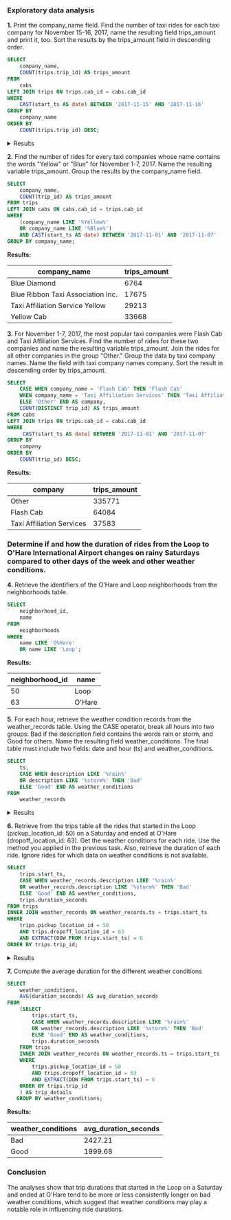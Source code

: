 ### Exploratory data analysis  

**1.** Print the company_name field. Find the number of taxi rides for each taxi company for November 15-16, 2017, name the resulting field trips_amount and print it, too. Sort the results by the trips_amount field in descending order.
```sql  
SELECT
    company_name,
    COUNT(trips.trip_id) AS trips_amount
FROM 
    cabs
LEFT JOIN trips ON trips.cab_id = cabs.cab_id
WHERE 
    CAST(start_ts AS date) BETWEEN '2017-11-15' AND '2017-11-16'
GROUP BY 
    company_name
ORDER BY
    COUNT(trips.trip_id) DESC;
````  
<details>
  <summary>Results</summary>

| Company Name                                 | Trips Amount |
|----------------------------------------------|--------------|
| Flash Cab                                    | 19558        |
| Taxi Affiliation Services                    | 11422        |
| Medallion Leasin                             | 10367        |
| Yellow Cab                                   | 9888         |
| Taxi Affiliation Service Yellow              | 9299         |
| Chicago Carriage Cab Corp                    | 9181         |
| City Service                                 | 8448         |
| Sun Taxi                                     | 7701         |
| Star North Management LLC                    | 7455         |
| Blue Ribbon Taxi Association Inc.             | 5953         |
| Choice Taxi Association                      | 5015         |
| Globe Taxi                                   | 4383         |
| Dispatch Taxi Affiliation                    | 3355         |
| Nova Taxi Affiliation Llc                    | 3175         |
| Patriot Taxi Dba Peace Taxi Associat         | 2235         |
| Checker Taxi Affiliation                      | 2216         |
| Blue Diamond                                 | 2070         |
| Chicago Medallion Management                 | 1955         |
| 24 Seven Taxi                                | 1775         |
| Chicago Medallion Leasing INC                | 1607         |
| Checker Taxi                                 | 1486         |
| American United                              | 1404         |
| Chicago Independents                         | 1296         |
| KOAM Taxi Association                        | 1259         |
| Chicago Taxicab                              | 1014         |
| Top Cab Affiliation                          | 978          |
| Gold Coast Taxi                              | 428          |
| Service Taxi Association                      | 402          |
| 5 Star Taxi                                  | 310          |
| 303 Taxi                                     | 250          |
| Setare Inc                                   | 230          |
| American United Taxi Affiliation             | 210          |
| Leonard Cab Co                               | 147          |
| Metro Jet Taxi A                             | 146          |
| Norshore Cab                                 | 127          |
| 6742 - 83735 Tasha ride inc                  | 39           |
| 3591 - 63480 Chuks Cab                       | 37           |
| 1469 - 64126 Omar Jada                       | 36           |
| 0118 - 42111 Godfrey S.Awir                  | 33           |
| 6743 - 78771 Luhak Corp                      | 33           |
| 6574 - Babylon Express Inc.                  | 31           |
| Chicago Star Taxicab                         | 29           |
| 1085 - 72312 N and W Cab Co                  | 29           |
| 2809 - 95474 C & D Cab Co Inc.               | 29           |
| 2092 - 61288 Sbeih company                   | 27           |
| 3011 - 66308 JBL Cab Inc.                    | 25           |
| 3620 - 52292 David K. Cab Corp.              | 21           |
| 4615 - 83503 Tyrone Henderson                | 21           |
| 3623 - 72222 Arrington Enterprises           | 20           |
| 5074 - 54002 Ahzmi Inc                       | 16           |
| 2823 - 73307 Lee Express Inc                 | 15           |
| 4623 - 27290 Jay Kim                         | 15           |
| 3721 - Santamaria Express, Alvaro Santamaria | 14           |
| 5006 - 39261 Salifu Bawa                     | 14           |
| 2192 - 73487 Zeymane Corp                    | 14           |
| 6057 - 24657 Richard Addo                    | 13           |
| 5997 - 65283 AW Services Inc.                | 12           |
| Metro Group                                  | 11           |
| 5062 - 34841 Sam Mestas                      | 8            |
| 4053 - 40193 Adwar H. Nikola                 | 7            |
| 2733 - 74600 Benny Jona                      | 7            |
| 5874 - 73628 Sergey Cab Corp.                 | 5            |
| 2241 - 44667 - Felman Corp, Manuel Alonso    | 3            |
| 3556 - 36214 RC Andrews Cab                  | 2            |
</details>  

**2.** Find the number of rides for every taxi companies whose name contains the words "Yellow" or "Blue" for November 1-7, 2017. Name the resulting variable trips_amount. Group the results by the company_name field.
```sql
SELECT
    company_name,
    COUNT(trip_id) AS trips_amount
FROM trips
LEFT JOIN cabs ON cabs.cab_id = trips.cab_id
WHERE
    (company_name LIKE '%Yellow%' 
    OR company_name LIKE '%Blue%')
    AND CAST(start_ts AS date) BETWEEN '2017-11-01' AND '2017-11-07'
GROUP BY company_name;
````
**Results:**
  
  | company_name |	trips_amount |
  | -------------| --------------|
  | Blue Diamond |	6764 |
  | Blue Ribbon Taxi Association Inc.	| 17675 |
  | Taxi Affiliation Service Yellow	| 29213 |
  | Yellow Cab |	33668 |

**3.** For November 1-7, 2017, the most popular taxi companies were Flash Cab and Taxi Affiliation Services. Find the number of rides for these two companies and name the resulting variable trips_amount. Join the rides for all other companies in the group "Other." Group the data by taxi company names. Name the field with taxi company names company. Sort the result in descending order by trips_amount.
```sql
SELECT
    CASE WHEN company_name = 'Flash Cab' THEN 'Flash Cab'
    WHEN company_name = 'Taxi Affiliation Services' THEN 'Taxi Affiliation Services'
    ELSE 'Other' END AS company,
    COUNT(DISTINCT trip_id) AS trips_amount
FROM cabs
LEFT JOIN trips ON trips.cab_id = cabs.cab_id
WHERE
     CAST(start_ts AS date) BETWEEN '2017-11-01' AND '2017-11-07'
GROUP BY
    company
ORDER BY
    COUNT(trip_id) DESC;
````
**Results:**
  
  | company |	trips_amount |
  | -------------| --------------|
  | Other |	335771 |  
  | Flash Cab |	64084 |
  | Taxi Affiliation Services	| 37583 |

  
### Determine if and how the duration of rides from the Loop to O'Hare International Airport changes on rainy Saturdays compared to other days of the week and other weather conditions.

**4.** Retrieve the identifiers of the O'Hare and Loop neighborhoods from the neighborhoods table.
```sql
SELECT
    neighborhood_id,
    name
FROM 
    neighborhoods
WHERE 
    name LIKE 'O%Hare'
    OR name LIKE 'Loop';
````
**Results:**
  
  | neighborhood_id |	name |
  | -------------| --------------|
  | 50 |	Loop |
  | 63 |	O'Hare |

**5.** For each hour, retrieve the weather condition records from the weather_records table. Using the CASE operator, break all hours into two groups: Bad if the description field contains the words rain or storm, and Good for others. Name the resulting field weather_conditions. The final table must include two fields: date and hour (ts) and weather_conditions.
```sql
SELECT
    ts,
    CASE WHEN description LIKE '%rain%' 
    OR description LIKE '%storm%' THEN 'Bad'
    ELSE 'Good' END AS weather_conditions
FROM
    weather_records
````
<details>
  <summary>Results</summary>

| ts                   | weather_conditions |
|----------------------|--------------------|
| 2017-11-01 00:00:00 | Good               |
| 2017-11-01 01:00:00 | Good               |
| 2017-11-01 02:00:00 | Good               |
| 2017-11-01 03:00:00 | Good               |
| 2017-11-01 04:00:00 | Good               |
| 2017-11-01 05:00:00 | Good               |
| 2017-11-01 06:00:00 | Good               |
| 2017-11-01 07:00:00 | Good               |
| 2017-11-01 08:00:00 | Good               |
| 2017-11-01 09:00:00 | Good               |
| 2017-11-01 10:00:00 | Good               |
| 2017-11-01 11:00:00 | Good               |
| 2017-11-01 12:00:00 | Good               |
| 2017-11-01 13:00:00 | Good               |
| 2017-11-01 14:00:00 | Good               |
| 2017-11-01 15:00:00 | Good               |
| 2017-11-01 16:00:00 | Good               |
| 2017-11-01 17:00:00 | Good               |
| 2017-11-01 18:00:00 | Good               |
| 2017-11-01 19:00:00 | Good               |
| 2017-11-01 20:00:00 | Good               |
| 2017-11-01 21:00:00 | Good               |
| 2017-11-01 22:00:00 | Good               |
| 2017-11-01 23:00:00 | Good               |
| 2017-11-02 00:00:00 | Good               |
| 2017-11-02 01:00:00 | Good               |
| 2017-11-02 02:00:00 | Good               |
| 2017-11-02 03:00:00 | Bad                |
| 2017-11-02 04:00:00 | Bad                |
| 2017-11-02 05:00:00 | Bad                |
| 2017-11-02 06:00:00 | Bad                |
| 2017-11-02 07:00:00 | Bad                |
| 2017-11-02 08:00:00 | Good               |
| 2017-11-02 09:00:00 | Good               |
| 2017-11-02 10:00:00 | Good               |
| 2017-11-02 11:00:00 | Good               |
| 2017-11-02 12:00:00 | Bad                |
| 2017-11-02 13:00:00 | Good               |
| 2017-11-02 14:00:00 | Good               |
| 2017-11-02 15:00:00 | Good               |
| 2017-11-02 16:00:00 | Good               |
| 2017-11-02 17:00:00 | Good               |
| 2017-11-02 18:00:00 | Good               |
| 2017-11-02 19:00:00 | Good               |
| 2017-11-02 20:00:00 | Bad                |
| 2017-11-02 21:00:00 | Bad                |
| 2017-11-02 22:00:00 | Good               |
| 2017-11-02 23:00:00 | Good               |
| 2017-11-03 00:00:00 | Bad                |
| 2017-11-03 01:00:00 | Good               |
| 2017-11-03 02:00:00 | Good               |
| 2017-11-03 03:00:00 | Good               |
| 2017-11-03 04:00:00 | Good               |
| 2017-11-03 05:00:00 | Good               |
| 2017-11-03 06:00:00 | Good               |
| 2017-11-03 07:00:00 | Good               |
| 2017-11-03 08:00:00 | Good               |
| 2017-11-03 09:00:00 | Good               |
| 2017-11-03 10:00:00 | Good               |
| 2017-11-03 11:00:00 | Good               |
| 2017-11-03 12:00:00 | Good               |
| 2017-11-03 13:00:00 | Good               |
| 2017-11-03 14:00:00 | Good               |
| 2017-11-03 15:00:00 | Good               |
| 2017-11-03 16:00:00 | Good               |
| 2017-11-03 17:00:00 | Good               |
| 2017-11-03 18:00:00 | Good               |
| 2017-11-03 19:00:00 | Good               |
| 2017-11-03 20:00:00 | Good               |
| 2017-11-03 21:00:00 | Good               |
| 2017-11-03 22:00:00 | Good               |
| 2017-11-03 23:00:00 | Good               |
| 2017-11-04 00:00:00 | Good               |
| 2017-11-04 01:00:00 | Good               |
| 2017-11-04 02:00:00 | Good               |
| 2017-11-04 03:00:00 | Good               |
| 2017-11-04 04:00:00 | Good               |
| 2017-11-04 05:00:00 | Good               |
| 2017-11-04 06:00:00 | Good               |
| 2017-11-04 07:00:00 | Good               |
| 2017-11-04 08:00:00 | Good               |
| 2017-11-04 09:00:00 | Good               |
| 2017-11-04 10:00:00 | Good               |
| 2017-11-04 11:00:00 | Good               |
| 2017-11-04 12:00:00 | Good               |
| 2017-11-04 13:00:00 | Good               |
| 2017-11-04 14:00:00 | Good               |
| 2017-11-04 15:00:00 | Good               |
| 2017-11-04 16:00:00 | Bad                |
| 2017-11-04 17:00:00 | Bad                |
| 2017-11-04 18:00:00 | Bad                |
| 2017-11-04 19:00:00 | Good               |
| 2017-11-04 20:00:00 | Good               |
| 2017-11-04 21:00:00 | Good               |
| 2017-11-04 22:00:00 | Good               |
| 2017-11-04 23:00:00 | Good               |
| 2017-11-05 00:00:00 | Good               |
| 2017-11-05 01:00:00 | Bad                |
| 2017-11-05 02:00:00 | Good               |
| 2017-11-05 03:00:00 | Good               |
| 2017-11-05 04:00:00 | Bad                |
| 2017-11-05 05:00:00 | Bad                |
| 2017-11-05 06:00:00 | Good               |
| 2017-11-05 07:00:00 | Good               |
| 2017-11-05 08:00:00 | Good               |
| 2017-11-05 09:00:00 | Good               |
| 2017-11-05 10:00:00 | Good               |
| 2017-11-05 11:00:00 | Good               |
| 2017-11-05 12:00:00 | Good               |
| 2017-11-05 13:00:00 | Good               |
| 2017-11-05 14:00:00 | Bad                |
| 2017-11-05 15:00:00 | Good               |
| 2017-11-05 16:00:00 | Bad                |
| 2017-11-05 17:00:00 | Good               |
| 2017-11-05 18:00:00 | Bad                |
| 2017-11-05 19:00:00 | Bad                |
| 2017-11-05 20:00:00 | Bad                |
| 2017-11-05 21:00:00 | Good               |
| 2017-11-05 22:00:00 | Good               |
| 2017-11-05 23:00:00 | Good               |
| 2017-11-06 00:00:00 | Good               |
| 2017-11-06 01:00:00 | Good               |
| 2017-11-06 02:00:00 | Good               |
| 2017-11-06 03:00:00 | Good               |
| 2017-11-06 04:00:00 | Good               |
| 2017-11-06 05:00:00 | Good               |
| 2017-11-06 06:00:00 | Good               |
| 2017-11-06 07:00:00 | Good               |
| 2017-11-06 08:00:00 | Good               |
| 2017-11-06 09:00:00 | Good               |
| 2017-11-06 10:00:00 | Good               |
| 2017-11-06 11:00:00 | Good               |
| 2017-11-06 12:00:00 | Good               |
| 2017-11-06 13:00:00 | Good               |
| 2017-11-06 14:00:00 | Good               |
| 2017-11-06 15:00:00 | Good               |
| 2017-11-06 16:00:00 | Good               |
| 2017-11-06 17:00:00 | Good               |
| 2017-11-06 18:00:00 | Good               |
| 2017-11-06 19:00:00 | Good               |
| 2017-11-06 20:00:00 | Good               |
| 2017-11-06 21:00:00 | Good               |
| 2017-11-06 22:00:00 | Good               |
| 2017-11-06 23:00:00 | Good               |
| 2017-11-07 00:00:00 | Good               |
| 2017-11-07 01:00:00 | Good               |
| 2017-11-07 02:00:00 | Good               |
| 2017-11-07 03:00:00 | Good               |
| 2017-11-07 04:00:00 | Good               |
| 2017-11-07 05:00:00 | Good               |
| 2017-11-07 06:00:00 | Good               |
| 2017-11-07 07:00:00 | Good               |
| 2017-11-07 08:00:00 | Good               |
| 2017-11-07 09:00:00 | Good               |
| 2017-11-07 10:00:00 | Good               |
| 2017-11-07 11:00:00 | Good               |
| 2017-11-07 12:00:00 | Good               |
| 2017-11-07 13:00:00 | Good               |
| 2017-11-07 14:00:00 | Good               |
| 2017-11-07 15:00:00 | Good               |
| 2017-11-07 16:00:00 | Good               |
| 2017-11-07 17:00:00 | Good               |
| 2017-11-07 18:00:00 | Good               |
| 2017-11-07 19:00:00 | Good               |
| 2017-11-07 20:00:00 | Good               |
| 2017-11-07 21:00:00 | Good               |
| 2017-11-07 22:00:00 | Good               |
| 2017-11-07 23:00:00 | Bad                |
| 2017-11-08 00:00:00 | Bad               
| 2017-11-08 01:00:00 | Good                |
| 2017-11-08 02:00:00 | Good                |
| 2017-11-08 03:00:00 | Good                |
| 2017-11-08 04:00:00 | Good                |
| 2017-11-08 05:00:00 | Good                |
| 2017-11-08 06:00:00 | Good                |
| 2017-11-08 07:00:00 | Good                |
| 2017-11-08 08:00:00 | Good                |
| 2017-11-08 09:00:00 | Good                |
| 2017-11-08 10:00:00 | Good                |
| 2017-11-08 11:00:00 | Good                |
| 2017-11-08 12:00:00 | Good                |
| 2017-11-08 13:00:00 | Good                |
| 2017-11-08 14:00:00 | Good                |
| 2017-11-08 15:00:00 | Good                |
| 2017-11-08 16:00:00 | Good                |
| 2017-11-08 17:00:00 | Good                |
| 2017-11-08 18:00:00 | Good                |
| 2017-11-08 19:00:00 | Good                |
| 2017-11-08 20:00:00 | Good                |
| 2017-11-08 21:00:00 | Good                |
| 2017-11-08 22:00:00 | Good                |
| 2017-11-08 23:00:00 | Good                |
| 2017-11-09 00:00:00 | Good                |
| 2017-11-09 01:00:00 | Good                |
| 2017-11-09 02:00:00 | Good                |
| 2017-11-09 03:00:00 | Good                |
| 2017-11-09 04:00:00 | Good                |
| 2017-11-09 05:00:00 | Good                |
| 2017-11-09 06:00:00 | Good                |
| 2017-11-09 07:00:00 | Good                |
</details>

**6.** Retrieve from the trips table all the rides that started in the Loop (pickup_location_id: 50) on a Saturday and ended at O'Hare (dropoff_location_id: 63). Get the weather conditions for each ride. Use the method you applied in the previous task. Also, retrieve the duration of each ride. Ignore rides for which data on weather conditions is not available.
```sql
SELECT
    trips.start_ts,
    CASE WHEN weather_records.description LIKE '%rain%' 
    OR weather_records.description LIKE '%storm%' THEN 'Bad'
    ELSE 'Good' END AS weather_conditions,
    trips.duration_seconds
FROM trips
INNER JOIN weather_records ON weather_records.ts = trips.start_ts
WHERE
    trips.pickup_location_id = 50
    AND trips.dropoff_location_id = 63
    AND EXTRACT(DOW FROM trips.start_ts) = 6
ORDER BY trips.trip_id;
````
<details>
  <summary>Results</summary> 

  | start_ts             | weather_conditions | duration_seconds |
|----------------------|---------------------|-------------------|
| 2017-11-25 12:00:00 | Good                | 1380             |
| 2017-11-25 16:00:00 | Good                | 2410             |
| 2017-11-25 14:00:00 | Good                | 1920             |
| 2017-11-25 12:00:00 | Good                | 1543             |
| 2017-11-04 10:00:00 | Good                | 2512             |
| 2017-11-11 07:00:00 | Good                | 1440             |
| 2017-11-11 04:00:00 | Good                | 1320             |
| 2017-11-04 16:00:00 | Bad                 | 2969             |
| 2017-11-18 11:00:00 | Good                | 2280             |
| 2017-11-04 16:00:00 | Bad                 | 3120             |
| 2017-11-11 15:00:00 | Good                | 4800             |
| 2017-11-04 05:00:00 | Good                | 1260             |
| 2017-11-11 06:00:00 | Good                | 1346             |
| 2017-11-04 04:00:00 | Good                | 1333             |
| 2017-11-04 11:00:00 | Good                | 2574             |
| 2017-11-11 12:00:00 | Good                | 2441             |
| 2017-11-04 14:00:00 | Good                | 3300             |
| 2017-11-11 14:00:00 | Good                | 2460             |
| 2017-11-11 12:00:00 | Good                | 2040             |
| 2017-11-18 06:00:00 | Good                | 1500             |
| 2017-11-04 11:00:00 | Good                | 2040             |
| 2017-11-11 08:00:00 | Good                | 1470             |
| 2017-11-04 08:00:00 | Good                | 1546             |
| 2017-11-11 16:00:00 | Good                | 2100             |
| 2017-11-25 13:00:00 | Good                | 60               |
| 2017-11-04 12:00:00 | Good                | 2640             |
| 2017-11-25 10:00:00 | Good                | 1502             |
| 2017-11-11 12:00:00 | Good                | 1915             |
| 2017-11-04 12:00:00 | Good                | 2769             |
| 2017-11-11 13:00:00 | Good                | 2250             |
| 2017-11-11 04:00:00 | Good                | 1260             |
| 2017-11-18 14:00:00 | Good                | 2826             |
| 2017-11-04 14:00:00 | Good                | 3360             |
| 2017-11-04 14:00:00 | Good                | 3180             |
| 2017-11-25 20:00:00 | Good                | 2100             |
| 2017-11-04 10:00:00 | Good                | 1800             |
| 2017-11-11 12:00:00 | Good                | 2289             |
| 2017-11-04 08:00:00 | Good                | 1494             |
| 2017-11-11 11:00:00 | Good                | 1560             |
| 2017-11-18 12:00:00 | Bad                 | 1980             |
| 2017-11-11 13:00:00 | Good                | 2115             |
| 2017-11-11 10:00:00 | Good                | 1506             |
| 2017-11-04 12:00:00 | Good                | 2580             |
| 2017-11-04 17:00:00 | Bad                 | 2460             |
| 2017-11-11 09:00:00 | Good                | 1620             |
| 2017-11-04 06:00:00 | Good                | 1163             |
| 2017-11-04 05:00:00 | Good                | 1533             |
| 2017-11-11 04:00:00 | Good                | 1477             |
| 2017-11-11 19:00:00 | Good                | 1984             |
| 2017-11-04 13:00:00 | Good                | 2940             |
| 2017-11-04 07:00:00 | Good                | 1320             |
| 2017-11-04 06:00:00 | Good                | 1440             |
| 2017-11-11 06:00:00 | Good                | 1260             |
| 2017-11-11 08:00:00 | Good                | 1560             |
| 2017-11-04 09:00:00 | Good                | 1683             |
| 2017-11-11 05:00:00 | Good                | 1343             |
| 2017-11-18 06:00:00 | Good                | 1742             |
| 2017-11-04 09:00:00 | Good                | 1560             |
| 2017-11-11 08:00:00 | Good                | 1358             |
| 2017-11-11 12:00:00 | Good                | 1980             |
| 2017-11-04 16:00:00 | Bad                 | 2760             |
| 2017-11-18 12:00:00 | Bad                 | 2460             |
| 2017-11-18 10:00:00 | Bad                 | 1440             |
| 2017-11-25 14:00:00 | Good                | 1620             |
| 2017-11-11 08:00:00 | Good                | 1415             |
| 2017-11-25 05:00:00 | Good                | 1325             |
| 2017-11-18 06:00:00 | Good                | 2100             |
| 2017-11-11 08:00:00 | Good                | 1320             |
| 2017-11-11 10:00:00 | Good                | 1260             |
| 2017-11-11 06:00:00 | Good                | 1260             |
| 2017-11-11 08:00:00 | Good                | 1200             |
| 2017-11-25 08:00:00 | Good                | 1320             |
| 2017-11-11 18:00:00 | Good                | 2280             |
| 2017-11-25 10:00:00 | Good                | 1320             |
| 2017-11-04 06:00:00 | Good                | 1140             |
| 2017-11-11 18:00:00 | Good                | 2520             |
| 2017-11-18 16:00:00 | Bad                 | 3000             |
| 2017-11-11 19:00:00 | Good                | 1920             |
| 2017-11-04 18:00:00 | Bad                 | 2363             |
| 2017-11-04 14:00:00 | Good                | 3084             |
| 2017-11-11 08:00:00 | Good                | 1380             |
| 2017-11-11 08:00:00 | Good                | 1380             |
| 2017-11-04 09:00:00 | Good                | 1380             |
| 2017-11-04 09:00:00 | Good                | 1380             |
| 2017-11-11 12:00:00 | Good                | 2213             |
| 2017-11-11 08:00:00 | Good                | 1140             |
| 2017-11-11 10:00:00 | Good                | 1435             |
| 2017-11-04 10:00:00 | Good                | 2460             |
| 2017-11-11 07:00:00 | Good                | 1200             |
| 2017-11-04 15:00:00 | Good                | 3201             |
| 2017-11-11 11:00:00 | Good                | 2074             |
| 2017-11-18 11:00:00 | Good                | 2843             |
| 2017-11-11 17:00:00 | Good                | 2426             |
| 2017-11-04 09:00:00 | Good                | 1740             |
| 2017-11-25 07:00:00 | Good                | 2340             |
| 2017-11-18 05:00:00 | Good                | 2075             |
| 2017-11-18 07:00:00 | Bad                 | 1511             |
| 2017-11-11 18:00:00 | Good                | 2220             |
| 2017-11-04 10:00:00 | Good                | 2551             |
| 2017-11-11 16:00:00 | Good                | 2062             |
| 2017-11-04 12:00:00 | Good                | 2999             |
| 2017-11-04 08:00:00 | Good                | 1677             |
| 2017-11-04 06:00:00 | Good                | 1177             |
| 2017-11-11 06:00:00 | Good                | 1475             |
| 2017-11-25 08:00:00 | Good                | 1277             |
| 2017-11-11 04:00:00 | Good                | 1213             |
| 2017-11-18 13:00:00 | Bad                 | 4044             |
| 2017-11-04 21:00:00 | Good                | 1680             |
| 2017-11-04 18:00:00 | Bad                 | 1980             |
| 2017-11-25 18:00:00 | Good                | 2760             |
| 2017-11-11 09:00:00 | Good                | 1380             |
| 2017-11-11 07:00:00 | Good                | 1380             |
| 2017-11-18 08:00:00 | Bad                 | 1320             |
| 2017-11-11 16:00:00 | Good                | 2591             |
| 2017-11-11 08:00:00 | Good                | 1260             |
| 2017-11-11 07:00:00 | Good                | 1380             |
| 2017-11-11 10:00:00 | Good                | 1440             |
| 2017-11-04 14:00:00 | Good                | 3240             |
| 2017-11-04 16:00:00 | Bad                 | 2782             |
| 2017-11-04 14:00:00 | Good                | 3120             |
| 2017-11-04 19:00:00 | Good                | 1869             |
| 2017-11-11 06:00:00 | Good                | 1218             |
| 2017-11-11 11:00:00 | Good                | 1620             |
| 2017-11-11 10:00:00 | Good                | 1380             |
| 2017-11-11 08:00:00 | Good                | 1380             |
| 2017-11-11 09:00:00 | Good                | 1380             |
| 2017-11-11 07:00:00 | Good                | 1320             |
| 2017-11-04 14:00:00 | Good                | 3300             |
| 2017-11-04 13:00:00 | Good                | 3060             |
| 2017-11-11 13:00:00 | Good                | 2100             |
| 2017-11-18 14:00:00 | Good                | 3540             |
| 2017-11-11 21:00:00 | Good                | 1920            |
| 2017-11-11 17:00:00   | Good                | 2160             |
| 2017-11-11 13:00:00   | Good                | 2123             |
| 2017-11-11 07:00:00   | Good                | 1384             |
| 2017-11-11 10:00:00   | Good                | 1260             |
| 2017-11-18 15:00:00   | Good                | 3480             |
| 2017-11-11 12:00:00   | Good                | 2071             |
| 2017-11-18 13:00:00   | Bad                 | 3300             |
| 2017-11-25 13:00:00   | Good                | 1560             |
| 2017-11-04 12:00:00   | Good                | 2760             |
| 2017-11-18 12:00:00   | Bad                 | 3024             |
| 2017-11-11 11:00:00   | Good                | 1380             |
| 2017-11-25 06:00:00   | Good                | 1200             |
| 2017-11-11 06:00:00   | Good                | 1667             |
| 2017-11-18 18:00:00   | Good                | 2056             |
| 2017-11-11 10:00:00   | Good                | 1473             |
| 2017-11-11 17:00:00   | Good                | 2460             |
| 2017-11-11 10:00:00   | Good                | 1740             |
| 2017-11-11 14:00:00   | Good                | 2340             |
| 2017-11-04 16:00:00   | Bad                 | 3180             |
| 2017-11-04 11:00:00   | Good                | 2220             |
| 2017-11-11 12:00:00   | Good                | 2240             |
| 2017-11-04 14:00:00   | Good                | 2778             |
| 2017-11-18 06:00:00   | Good                | 1420             |
| 2017-11-04 14:00:00   | Good                | 3480             |
| 2017-11-25 20:00:00   | Good                | 1980             |
| 2017-11-18 10:00:00   | Bad                 | 2055             |
| 2017-11-11 15:00:00   | Good                | 2380             |
| 2017-11-04 08:00:00   | Good                | 1539             |
| 2017-11-25 10:00:00   | Good                | 1591             |
| 2017-11-18 14:00:00   | Good                | 2588             |
| 2017-11-11 07:00:00   | Good                | 0                |
| 2017-11-04 22:00:00   | Good                | 1380             |
| 2017-11-04 12:00:00   | Good                | 2220             |
| 2017-11-04 08:00:00   | Good                | 1380             |
| 2017-11-04 14:00:00   | Good                | 2820             |
| 2017-11-11 09:00:00   | Good                | 0                |
| 2017-11-18 09:00:00   | Bad                 | 1260             |
| 2017-11-18 13:00:00   | Bad                 | 2940             |
| 2017-11-18 16:00:00   | Bad                 | 2340             |
| 2017-11-18 12:00:00   | Bad                 | 2220             |
| 2017-11-25 11:00:00   | Good                | 1140             |
| 2017-11-11 10:00:00   | Good                | 1239             |
| 2017-11-04 16:00:00   | Bad                 | 3130             |
| 2017-11-18 15:00:00   | Good                | 2877             |
| 2017-11-11 03:00:00   | Good                | 1162             |
| 2017-11-04 14:00:00   | Good                | 3060             |
| 2017-11-11 13:00:00   | Good                | 1680             |
| 2017-11-04 10:00:00   | Good                | 2112             |
| 2017-11-04 11:00:00   | Good                | 2328             |
| 2017-11-11 05:00:00   | Good                | 1504             |
| 2017-11-04 06:00:00   | Good                | 1439             |
| 2017-11-18 16:00:00   | Bad                 | 2811             |
| 2017-11-18 11:00:00   | Good                | 2094             |
| 2017-11-11 06:00:00   | Good                | 1430             |
| 2017-11-18 12:00:00   | Bad                 | 3026             |
| 2017-11-04 14:00:00   | Good                | 3120             |
| 2017-11-25 12:00:00   | Good                | 1380             |
| 2017-11-18 14:00:00   | Good                | 2994             |
| 2017-11-11 11:00:00   | Good                | 1620             |
| 2017-11-04 12:00:00   | Good                | 2640             |
| 2017-11-18 00:00:00   | Bad                 | 480              |
| 2017-11-18 19:00:00   | Good                | 0                |
| 2017-11-11 10:00:00   | Good                | 1414             |
| 2017-11-11 12:00:00   | Good                | 1981             |
| 2017-11-11 08:00:00   | Good                | 1200             |
| 2017-11-04 11:00:00   | Good                | 2160             |
| 2017-11-11 15:00:00   | Good                | 2400             |
| 2017-11-11 20:00:00   | Good                | 1500             |
  </details>
  
**7.** Compute the average duration for the different weather conditions
```sql
SELECT 
    weather_conditions, 
    AVG(duration_seconds) AS avg_duration_seconds
FROM
    (SELECT
        trips.start_ts,
        CASE WHEN weather_records.description LIKE '%rain%' 
        OR weather_records.description LIKE '%storm%' THEN 'Bad'
        ELSE 'Good' END AS weather_conditions,
        trips.duration_seconds
    FROM trips
    INNER JOIN weather_records ON weather_records.ts = trips.start_ts
    WHERE
        trips.pickup_location_id = 50
        AND trips.dropoff_location_id = 63
        AND EXTRACT(DOW FROM trips.start_ts) = 6
    ORDER BY trips.trip_id
    ) AS trip_details
   GROUP BY weather_conditions;
````
**Results:**
  
  | weather_conditions | avg_duration_seconds |
  | -------------| --------------|
  | Bad	| 2427.21 |
  | Good |	1999.68 |

### Conclusion
The analyses show that trip durations that started in the Loop on a Saturday and ended at O'Hare tend to be more or less consistently longer on bad weather conditions, which suggest that weather conditions may play a notable role in influencing ride durations.
